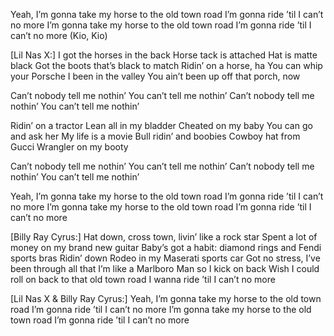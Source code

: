 Yeah, I’m gonna take my horse to the old town road
I’m gonna ride ’til I can’t no more
I’m gonna take my horse to the old town road
I’m gonna ride ’til I can’t no more
(Kio, Kio)

[Lil Nas X:]
I got the horses in the back
Horse tack is attached
Hat is matte black
Got the boots that’s black to match
Ridin’ on a horse, ha
You can whip your Porsche
I been in the valley
You ain’t been up off that porch, now


 
Can’t nobody tell me nothin’
You can’t tell me nothin’
Can’t nobody tell me nothin’
You can’t tell me nothin’

Ridin’ on a tractor
Lean all in my bladder
Cheated on my baby
You can go and ask her
My life is a movie
Bull ridin’ and boobies
Cowboy hat from Gucci
Wrangler on my booty

Can’t nobody tell me nothin’
You can’t tell me nothin’
Can’t nobody tell me nothin’
You can’t tell me nothin’


 
Yeah, I’m gonna take my horse to the old town road
I’m gonna ride ’til I can’t no more
I’m gonna take my horse to the old town road
I’m gonna ride ’til I can’t no more

[Billy Ray Cyrus:]
Hat down, cross town, livin’ like a rock star
Spent a lot of money on my brand new guitar
Baby’s got a habit: diamond rings and Fendi sports bras
Ridin’ down Rodeo in my Maserati sports car
Got no stress, I’ve been through all that
I’m like a Marlboro Man so I kick on back
Wish I could roll on back to that old town road
I wanna ride ’til I can’t no more

[Lil Nas X & Billy Ray Cyrus:]
Yeah, I’m gonna take my horse to the old town road
I’m gonna ride ’til I can’t no more
I’m gonna take my horse to the old town road
I’m gonna ride ’til I can’t no more